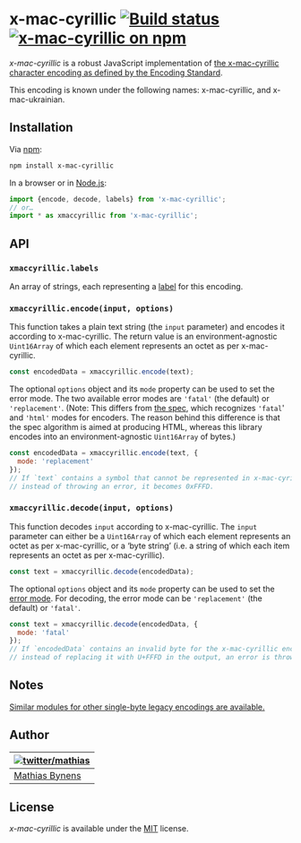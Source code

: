 # x-mac-cyrillic [![Build status](https://github.com/mathiasbynens/x-mac-cyrillic/workflows/run-checks/badge.svg)](https://github.com/mathiasbynens/x-mac-cyrillic/actions?query=workflow%3Arun-checks) [![x-mac-cyrillic on npm](https://img.shields.io/npm/v/x-mac-cyrillic)](https://www.npmjs.com/package/x-mac-cyrillic)

_x-mac-cyrillic_ is a robust JavaScript implementation of [the x-mac-cyrillic character encoding as defined by the Encoding Standard](https://encoding.spec.whatwg.org/#x-mac-cyrillic).

This encoding is known under the following names: x-mac-cyrillic, and x-mac-ukrainian.

## Installation

Via [npm](https://www.npmjs.com/):

```bash
npm install x-mac-cyrillic
```

In a browser or in [Node.js](https://nodejs.org/):

```js
import {encode, decode, labels} from 'x-mac-cyrillic';
// or…
import * as xmaccyrillic from 'x-mac-cyrillic';
```

## API

### `xmaccyrillic.labels`

An array of strings, each representing a [label](https://encoding.spec.whatwg.org/#label) for this encoding.

### `xmaccyrillic.encode(input, options)`

This function takes a plain text string (the `input` parameter) and encodes it according to x-mac-cyrillic. The return value is an environment-agnostic `Uint16Array` of which each element represents an octet as per x-mac-cyrillic.

```js
const encodedData = xmaccyrillic.encode(text);
```

The optional `options` object and its `mode` property can be used to set the error mode. The two available error modes are `'fatal'` (the default) or `'replacement'`. (Note: This differs from [the spec](https://encoding.spec.whatwg.org/#error-mode), which recognizes `'fatal`' and `'html'` modes for encoders. The reason behind this difference is that the spec algorithm is aimed at producing HTML, whereas this library encodes into an environment-agnostic `Uint16Array` of bytes.)

```js
const encodedData = xmaccyrillic.encode(text, {
  mode: 'replacement'
});
// If `text` contains a symbol that cannot be represented in x-mac-cyrillic,
// instead of throwing an error, it becomes 0xFFFD.
```

### `xmaccyrillic.decode(input, options)`

This function decodes `input` according to x-mac-cyrillic. The `input` parameter can either be a `Uint16Array` of which each element represents an octet as per x-mac-cyrillic, or a ‘byte string’ (i.e. a string of which each item represents an octet as per x-mac-cyrillic).

```js
const text = xmaccyrillic.decode(encodedData);
```

The optional `options` object and its `mode` property can be used to set the [error mode](https://encoding.spec.whatwg.org/#error-mode). For decoding, the error mode can be `'replacement'` (the default) or `'fatal'`.

```js
const text = xmaccyrillic.decode(encodedData, {
  mode: 'fatal'
});
// If `encodedData` contains an invalid byte for the x-mac-cyrillic encoding,
// instead of replacing it with U+FFFD in the output, an error is thrown.
```

## Notes

[Similar modules for other single-byte legacy encodings are available.](https://www.npmjs.com/browse/keyword/legacy-encoding)

## Author

| [![twitter/mathias](https://gravatar.com/avatar/24e08a9ea84deb17ae121074d0f17125?s=70)](https://twitter.com/mathias "Follow @mathias on Twitter") |
|---|
| [Mathias Bynens](https://mathiasbynens.be/) |

## License

_x-mac-cyrillic_ is available under the [MIT](https://mths.be/mit) license.
